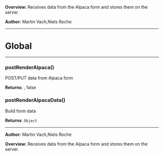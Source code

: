 **Overview:** Receives data from the Alpaca form and stores them on the server.



**Author:** Martin Vach,Niels Roche




* * *

# Global





* * *

### postRenderAlpaca() 

POST/PUT data from Alpaca form

**Returns**: , false


### postRenderAlpacaData() 

Build form data

**Returns**: `Object`



* * *



**Author:** Martin Vach,Niels Roche



**Overview:** Receives data from the Alpaca form and stores them on the server.


